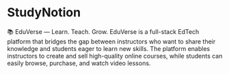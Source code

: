 # StudyNotion
📚 EduVerse — Learn. Teach. Grow. EduVerse is a full-stack EdTech platform that bridges the gap between instructors who want to share their knowledge and students eager to learn new skills. The platform enables instructors to create and sell high-quality online courses, while students can easily browse, purchase, and watch video lessons.
